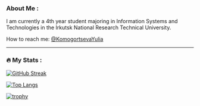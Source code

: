 ### About Me :
I am currently a 4th year student majoring in Information Systems and Technologies in the Irkutsk National Research Technical University.

How to reach me: [@KomogortsevaYulia](https://t.me/KomogortsevaYulia)

---

### :fire: My Stats :

[![GitHub Streak](http://github-readme-streak-stats.herokuapp.com?user=KomogortsevaYulia)](https://git.io/streak-stats)

[![Top Langs](https://github-readme-stats.vercel.app/api/top-langs/?username=KomogortsevaYulia)](https://github.com/anuraghazra/github-readme-stats)

[![trophy](https://github-profile-trophy.vercel.app/?username=KomogortsevaYulia)](https://github.com/ryo-ma/github-profile-trophy)

